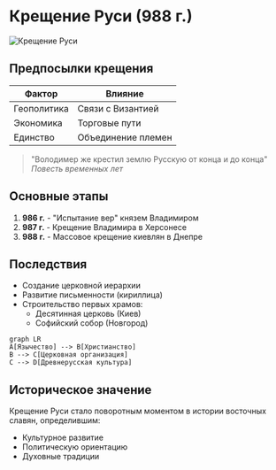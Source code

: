# Крещение Руси (988 г.)

![Крещение Руси](assets/images/kreschenie.jpg)

## Предпосылки крещения

| Фактор        | Влияние                     |
|---------------|-----------------------------|
| Геополитика   | Связи с Византией           |
| Экономика     | Торговые пути               |
| Единство      | Объединение племен          |

> "Володимер же крестил землю Русскую от конца и до конца"  
> *Повесть временных лет*

## Основные этапы

1. **986 г.** - "Испытание вер" князем Владимиром
2. **987 г.** - Крещение Владимира в Херсонесе
3. **988 г.** - Массовое крещение киевлян в Днепре

## Последствия

- Создание церковной иерархии
- Развитие письменности (кириллица)
- Строительство первых храмов:
  - Десятинная церковь (Киев)
  - Софийский собор (Новгород)

```mermaid
graph LR
A[Язычество] --> B[Христианство]
B --> C[Церковная организация]
C --> D[Древнерусская культура]
```

## Историческое значение
Крещение Руси стало поворотным моментом в истории восточных славян, определившим:
- Культурное развитие
- Политическую ориентацию
- Духовные традиции